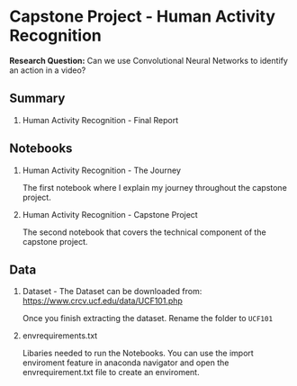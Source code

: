 # Capstone Project - Human Activity Recognition 

**Research Question:** Can we use Convolutional Neural Networks to identify an action in a video?

## Summary 

1. Human Activity Recognition - Final Report 

## Notebooks 

1. Human Activity Recognition - The Journey

   The first notebook where I explain my journey throughout the capstone project. 

2. Human Activity Recognition - Capstone Project 

   The second notebook that covers the technical component of the capstone project. 

## Data 

1. Dataset - The Dataset can be downloaded from: https://www.crcv.ucf.edu/data/UCF101.php

   Once you finish extracting the dataset. Rename the folder to `UCF101`

1. envrequirements.txt                        
   
   Libaries needed to run the Notebooks. You can use the import enviroment feature in anaconda navigator and open the envrequirement.txt file to create an enviroment. 

